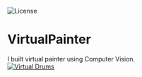![License](https://img.shields.io/badge/License-GPL&ndash;3.0%20-red.svg)

# VirtualPainter
I built virtual painter using Computer Vision. 
<br>
[![Virtual Drums](https://img.youtube.com/vi/cdJeKnXsDnI/0.jpg)](https://www.youtube.com/watch?v=cdJeKnXsDnI)
